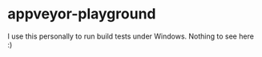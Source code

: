# appveyor-playground

I use this personally to run build tests under Windows. Nothing to see here :)
